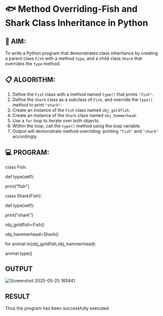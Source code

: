 # 🐟 Method Overriding-Fish and Shark Class Inheritance in Python

## 🧠 AIM:
To write a Python program that demonstrates class inheritance by creating a parent class `Fish` with a method `type`, and a child class `Shark` that overrides the `type` method.

## 📋 ALGORITHM:

1. Define the `Fish` class with a method named `type()` that prints `"fish"`.
2. Define the `Shark` class as a subclass of `Fish`, and override the `type()` method to print `"shark"`.
3. Create an instance of the `Fish` class named `obj_goldfish`.
4. Create an instance of the `Shark` class named `obj_hammerhead`.
5. Use a `for` loop to iterate over both objects.
6. Within the loop, call the `type()` method using the loop variable.
7. Output will demonstrate method overriding: printing `"fish"` and `"shark"` accordingly.

## 💻 PROGRAM:
class Fish:

def type(self):

print("fish")

class Shark(Fish): 

def type(self):

print("shark") 

obj_goldfish=Fish() 

obj_hammerhead=Shark()

for animal in(obj_goldfish,obj_hammerhead): 

animal.type()

## OUTPUT
![Screenshot 2025-05-25 165841](https://github.com/user-attachments/assets/b2b2730e-c680-44d1-8d2f-31beb4947956)

## RESULT
Thus the program has been successfully executed
